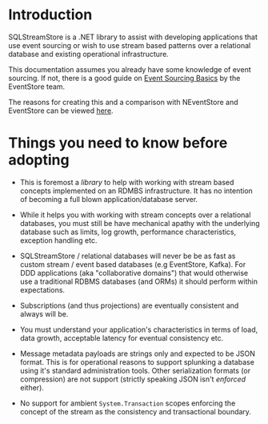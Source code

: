 # Introduction

SQLStreamStore is a .NET library to assist with developing applications that use
event sourcing or wish to use stream based patterns over a relational database
and existing operational infrastructure.

This documentation assumes you already have some knowledge of event sourcing. If
not, there is a good guide on [Event Sourcing
Basics](https://eventstore.org/docs/event-sourcing-basics/index.html) by the
EventStore team.

The reasons for creating this and a comparison with NEventStore and EventStore
can be viewed
[here](https://github.com/SQLStreamStore/SQLStreamStore/issues/108#issuecomment-348154346).

# Things you need to know before adopting

- This is foremost a _library_ to help with working with stream based concepts
  implemented on an RDMBS infrastructure. It has no intention of becoming a full
  blown application/database server.

- While it helps you with working with stream concepts over a relational
  databases, you must still be have mechanical apathy with the underlying
  database such as limits, log growth, performance characteristics, exception
  handling etc.

- SQLStreamStore / relational databases will never be be as fast as custom
  stream / event based databases (e.g EventStore, Kafka). For DDD applications
  (aka "collaborative domains") that would otherwise use a traditional RDBMS
  databases (and ORMs) it should perform within expectations.

- Subscriptions (and thus projections) are eventually consistent and always will
  be.

- You must understand your application's characteristics in terms of load, data
  growth, acceptable latency for eventual consistency etc.
  
- Message metadata payloads are strings only and expected to be JSON format.
  This is for operational reasons to support splunking a database using it's
  standard administration tools. Other serialization formats (or compression)
  are not support (strictly speaking JSON isn't _enforced_ either).

- No support for ambient `System.Transaction` scopes enforcing the concept of
  the stream as the consistency and transactional boundary.